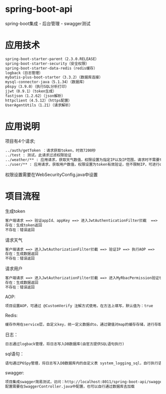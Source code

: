 # spring-boot-api
spring-boot集成 - 后台管理 - swagger测试

# 应用技术
```html
spring-boot-starter-parent（2.3.0.RELEASE）
spring-boot-starter-security（安全权限）
spring-boot-starter-data-redis（redis缓存）
logback（日志管理）
mybatis-plus-boot-starter（3.3.2）（数据库连接）
mysql-connector-java（5.1.34）（数据库）
p6spy（3.9.0）（执行SQL分析打印）
jjwt（0.9.1）（token生成）
fastjson（1.2.62）（json解析）
httpclient（4.5.12）（https配置）
UserAgentUtils（1.21）（请求解析）
```

# 应用说明
项目有4个请求;
```html
../auth/getToken ：请求获取token，时效7200秒
../test : 测试，此请求过滤权限验证
../weather/** : 应用请求，获取天气数值，权限设置为指定IP以及IP范围，请求时不需要token，可进行or,and添加更多
../user/** : 应用请求，获取用户数值，权限设置为token有效验证，但不限制IP，可进行or,and添加指定IP
```
权限设置需要在WebSecurityConfig.java中设置

# 项目流程
生成token
```html
客户端请求 ==> 验证appId、appKey ==> 进入JwtAuthenticationFilter拦截  ==>  进入UserDetailsServiceImpl查询DB ==> 验证appId、appKey ==>  
存在：生成token返回
不存在：错误返回
```
请求天气
```html
客户端请求 ==> 进入JwtAuthorizationFilter拦截 ==> 验证IP ==> 执行AOP ==> 
存在：生成数据返回
不存在：错误返回
```
请求用户
```html
客户端请求 ==> 进入JwtAuthorizationFilter拦截 ==> 进入MyRbacPermission验证token ==> 
存在：生成数据返回
不存在：错误返回
```

AOP:
```html
项目设置AOP，可通过 @CustomVerify 注解方式使用，在方法上填写，默认值为：true
```
Redis:
```html
缓存作用在service层，自定义key，统一定义数据dto，通过键值对map的缓存存储，进行存取转化
```

日志：
```html
日志通过logback管理，将日志写入DB数据库(由官方提供SQL语句执行)
```

sql语句：
```html
语句通过P6Spy管理，将日志写入DB数据库内的自定义表 system_logging_sql，自行执行语句
```

swagger:
```html
项目集成swagger简易测试，访问：http://localhost:8011/spring-boot-api/swagger
配置需要在SwaggerController.java中配置，也可以自行通过数据库去加载
```
